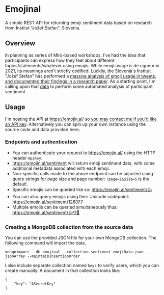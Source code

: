 # Emojinal

A simple REST API for returning emoji sentiment data based on research from Institut "Jožef Stefan", Slovenia.

## Overview

In planning as series of Miro-based workshops, I've had the idea that participants can express how they feel about different topics/statements/whatever using emojis. While emoji usage is de rigueur in 2021, its meanings aren't strictly codified. Luckily, the Slovenia's Institut "Jožef Stefan" has performed a [massive analysis of emoji usage in tweets, and documented their findings in a research paper](https://journals.plos.org/plosone/article?id=10.1371/journal.pone.0144296). As a starting point, I'm calling upon that [data](http://kt.ijs.si/data/Emoji_sentiment_ranking/index.html) to perform some automated analysis of participant sentiment.

## Usage

I'm hosting the API at https://emojin.al/ so [you may contact me if you'd like an API key](mailto:hello@jamesmedd.co.uk). Alternatively you can spin up your own instance using the source code and data provided here.

### Endpoints and authentication

* You can authenticate your request to https://emojin.al/ using the HTTP header `ApiKey`.
* https://emojin.al/sentiment will return emoji sentiment data, with some additional metadata associated with each emoji.
* Non-specific calls made to the above endpoint can be adjusted using query strings for page size and page number: `?page=1&size=5` is the default.
* Specific emojis can be queried like so: https://emojin.al/sentiment/👍
* You can also query emojis using their Unicode codepoint: https://emojin.al/sentiment/128077
* Multiple emojis can be queried simultaneously thus: https://emojin.al/sentiment/👍👎🤌

### Creating a MongoDB collection from the source data

You can use the provided JSON file for your own MongoDB collection. The following command will import the data.

`mongoimport --db emojinal --collection sentiment emojiData.json --jsonArray --maintainInsertionOrder`

I also include separate collection named `keys` to verify users, which you can create manually. A document in that collection looks like:
```
{
    "key": "ASecretKey"
}
```